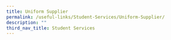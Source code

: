 ```yaml
---
title: Uniform Supplier
permalink: /useful-links/Student-Services/Uniform-Supplier/
description: ""
third_nav_title: Student Services
---
```

